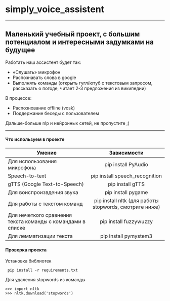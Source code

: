 # simply_voice_assistent
 ---------------------------------------------------------------
 Маленький учебный проект, с большим потенциалом и интересными задумками на будущее
 ---------------------------------------------------------------


Работать наш ассистент будет так:

 - «Слушать» микрофон
 - Распознавать слова в google
 - Выполнять команды (открыть гугл/ютуб с текстовым запросом, рассказать о погоде, читает 2-3 предложения из википедии)
 
В процессе:
 - Распознование offline (vosk)
 - Поддержание беседы c пользователем

 
 
 Дальше-больше nlp и нейронных сетей, не пропустите ;)
 
 -------------------------------------------------------
 
 #### Что используем в проекте
| Умение | Зависимости |
|--------|:-----------:|
| Для использования микрофона | pip install PyAudio |
| Speech-to-text | pip install speech_recognition |
| gTTS (Google Text-to-Speech) | pip install gTTS |
| Для воиспроизвдения звука | pip install pygame |
| Для работы с текстом команд | pip install nltk (для работы stopwords, смотрите ниже) |
| Для нечеткого сравнения текста команды с командами в списке | pip install fuzzywuzzy |
| Для лемматизации текста | pip install pymystem3 |

 
 #### Проверка проекта
 
 Установка библиотек
```
 pip install -r requirements.txt 
```
Для удаления stopwords из команды
```
>>> import nltk
>>> nltk.download('stopwords')
```
